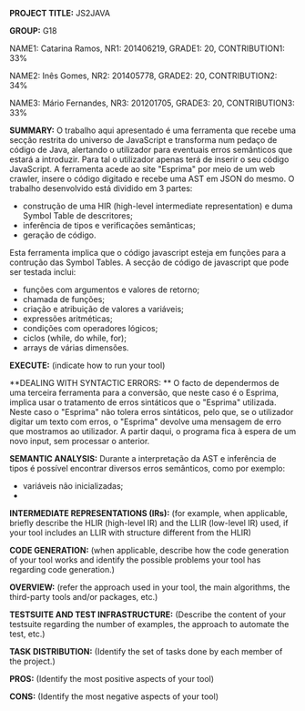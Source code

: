**PROJECT TITLE:** JS2JAVA

**GROUP:** G18

NAME1: Catarina Ramos, NR1: 201406219, GRADE1: 20, CONTRIBUTION1: 33%

NAME2: Inês Gomes, NR2: 201405778, GRADE2: 20, CONTRIBUTION2: 34%

NAME3: Mário Fernandes, NR3: 201201705, GRADE3: 20, CONTRIBUTION3: 33%
 
**SUMMARY:** O trabalho aqui apresentado é uma ferramenta que recebe uma secção restrita do universo de JavaScript e transforma num pedaço de código de Java, alertando o utilizador para eventuais erros semânticos que estará a introduzir. Para tal o utilizador apenas terá de inserir o seu código JavaScript. A ferramenta acede ao site "Esprima" por meio de um web crawler, insere o código digitado e recebe uma AST em JSON do mesmo. O trabalho desenvolvido está dividido em 3 partes: 

  * construção de uma HIR (high-level intermediate representation) e duma Symbol Table de descritores; 
  * inferência de tipos e verificações semânticas;
  * geração de código.
  
Esta ferramenta implica que o código javascript esteja em funções para a contrução das Symbol Tables. A secção de código de javascript que pode ser testada inclui:

 * funções com argumentos e valores de retorno;
 * chamada de funções;
 * criação e atribuição de valores a variáveis;
 * expressões aritméticas;
 * condições com operadores lógicos;
 * ciclos (while, do while, for);
 * arrays de várias dimensões.
 
**EXECUTE:** (indicate how to run your tool)
 
**DEALING WITH SYNTACTIC ERRORS: ** O facto de dependermos de uma terceira ferramenta para a conversão, que neste caso é o Esprima, implica usar o tratamento de erros sintáticos que o "Esprima" utilizada. Neste caso o "Esprima" não tolera erros sintáticos, pelo que, se o utilizador digitar um texto com erros, o "Esprima" devolve uma mensagem de erro que mostramos ao utilizador. A partir daqui, o programa fica à espera de um novo input, sem processar o anterior.
 
**SEMANTIC ANALYSIS:** Durante a interpretação da AST e inferência de tipos é possível encontrar diversos erros semânticos, como por exemplo:

 * variáveis não inicializadas;
 * 
 
**INTERMEDIATE REPRESENTATIONS (IRs):** (for example, when applicable, briefly describe the HLIR (high-level IR) and the LLIR (low-level IR) used, if your tool includes an LLIR with structure different from the HLIR)
 
**CODE GENERATION:** (when applicable, describe how the code generation of your tool works and identify the possible problems your tool has regarding code generation.)
 
**OVERVIEW:** (refer the approach used in your tool, the main algorithms, the third-party tools and/or packages, etc.)
 
**TESTSUITE AND TEST INFRASTRUCTURE:** (Describe the content of your testsuite regarding the number of examples, the approach to automate the test, etc.)
 
**TASK DISTRIBUTION:** (Identify the set of tasks done by each member of the project.)
 
**PROS:** (Identify the most positive aspects of your tool)
 
**CONS:** (Identify the most negative aspects of your tool)
